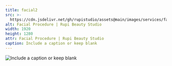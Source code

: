 ```yaml
---
title: facial2
src: >-
  https://cdn.jsdelivr.net/gh/rupistudio/assets@main/images/services/facial2.webp
alt: Facial Procedure | Rupi Beauty Studio
width: 1920
height: 1280
attr: Facial Procedure | Rupi Beauty Studio
caption: Include a caption or keep blank
---
```


![Include a caption or keep blank](https://cdn.jsdelivr.net/gh/rupistudio/assets@main/images/services/facial2.webp "Include a caption or keep blank")
